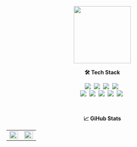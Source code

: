 
<p align="center">
  <img src='https://github.com/mscojl24/mscojl24/assets/119921683/a8b201e8-257c-4f43-9861-353d70c27a3c' width="150px"/>

  <p>


<p align="center"><b>🛠 Tech Stack</b></p>
<p align="center">
  <img src="https://img.shields.io/badge/HTML-E34F26?style=flat-square&logo=HTML5&logoColor=white"/></a>&nbsp
  <img src="https://img.shields.io/badge/CSS-1572B6?style=flat-square&logo=css3&logoColor=white"/></a>&nbsp
  <img src="https://img.shields.io/badge/Scss-CC6699?style=flat&logo=Sass&logoColor=white"/>&nbsp
  <img src="https://img.shields.io/badge/Git-F05032?style=flat-square&logo=Git&logoColor=white"/></a>&nbsp
  <br />
  <img src="https://img.shields.io/badge/Javascript-ffb13b?style=flat-square&logo=javascript&logoColor=white"/></a>&nbsp
  <img src="https://img.shields.io/badge/Typescript-3178c6?style=flat-square&logo=Typescript&logoColor=white"/></a>&nbsp
  <img src="https://img.shields.io/badge/React-61dafb?style=flat-square&logo=React&logoColor=white"/></a>&nbsp
  <img src="https://img.shields.io/badge/Webpack-8DD6F9?style=flat-square&logo=Webpack&logoColor=white"/></a>&nbsp
  <img src="https://img.shields.io/badge/Node.js-339933?style=flat-square&logo=Node.js&logoColor=white"/></a>&nbsp
</p>
<br />

<p align="center"><b>📈 GiHub Stats</b></p>
<p align="center">
  <table>
    <tr>
      <td align="top" width="50%">
      <img src="https://github-readme-stats.vercel.app/api?username=mscojl24&count_private=true&show_icons=true&theme=buefy&hide_border=true" align="left" style="width: 100%" />
      </td>
      <td align="top" width="50%">
        <img src="https://github-readme-stats.vercel.app/api/top-langs/?username=mscojl24&hide=jupyter%20notebook&layout=compact&hide_border=true" align="left" style="width: 100%" />
      </td>
    </tr>
  </table>
</p>


